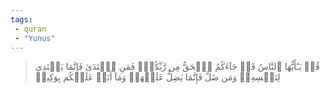 ```yaml
---
tags: 
 - quran 
 - "Yunus"
---
```


> قُلۡ يَـٰٓأَيُّهَا ٱلنَّاسُ قَدۡ جَآءَكُمُ ٱلۡحَقُّ مِن رَّبِّكُمۡۖ فَمَنِ ٱهۡتَدَىٰ فَإِنَّمَا يَهۡتَدِي لِنَفۡسِهِۦۖ وَمَن ضَلَّ فَإِنَّمَا يَضِلُّ عَلَيۡهَاۖ وَمَآ أَنَا۠ عَلَيۡكُم بِوَكِيلٖ
